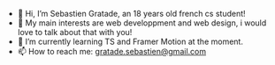 - 👋 Hi, I’m Sebastien Gratade, an 18 years old french cs student!
- 👀 My main interests are web developpment and web design, i would love to talk about that with you!
- 🌱 I’m currently learning TS and Framer Motion at the moment.
- 📫 How to reach me: gratade.sebastien@gmail.com

<!---
sebgrtd/sebgrtd is a ✨ special ✨ repository because its `README.md` (this file) appears on your GitHub profile.
You can click the Preview link to take a look at your changes.
--->
